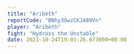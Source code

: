 ```yaml
---
title: "Aribèth"
reportCode: "BNhy3GwzCKJA89Vn"
player: "Aribèth"
fight: "Hydross the Unstable"
date: 2021-10-24T19:01:26.673000+00:00
---
```


